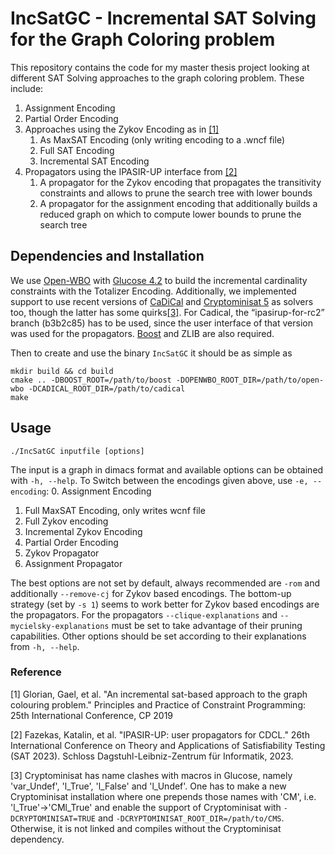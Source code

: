 # IncSatGC - Incremental SAT Solving for the Graph Coloring problem

This repository contains the code for my master thesis project 
looking at different SAT Solving approaches to the graph coloring problem.
These include: 
1. Assignment Encoding
2. Partial Order Encoding
3. Approaches using the Zykov Encoding as in [[1]](#1)
   1. As MaxSAT Encoding (only writing encoding to a .wncf file)
   2. Full SAT Encoding
   3. Incremental SAT Encoding 
4. Propagators using the IPASIR-UP interface from [[2]](#2)
   1. A propagator for the Zykov encoding that propagates the transitivity constraints
      and allows to prune the search tree with lower bounds
   2. A propagator for the assignment encoding that additionally builds a reduced graph on which to compute lower bounds to prune the search tree


## Dependencies and Installation

We use 
[Open-WBO](https://github.com/sat-group/open-wbo) 
with [Glucose 4.2](https://github.com/audemard/glucose)
to build the incremental cardinality constraints with the Totalizer Encoding.
Additionally, we implemented support to use recent versions of 
[CaDiCal](https://github.com/arminbiere/cadical) and 
[Cryptominisat 5](https://github.com/msoos/cryptominisat)
as solvers too, though the latter has some quirks[[3]](#3).
For Cadical, the “ipasirup-for-rc2” branch (b3b2c85) has to be used, 
since the user interface of that version was used for the propagators.
[Boost](https://www.boost.org/) and ZLIB are also required.

Then to create and use the binary ``IncSatGC`` it should be as simple as
```
mkdir build && cd build
cmake .. -DBOOST_ROOT=/path/to/boost -DOPENWBO_ROOT_DIR=/path/to/open-wbo -DCADICAL_ROOT_DIR=/path/to/cadical 
make
```

## Usage

```
./IncSatGC inputfile [options]  
```
The input is a graph in dimacs format 
and available options can be obtained with ``-h, --help``.
To Switch between the encodings given above, use ``-e, --encoding``:
0. Assignment Encoding
1. Full MaxSAT Encoding, only writes wcnf file
2. Full Zykov encoding
3. Incremental Zykov Encoding
4. Partial Order Encoding
5. Zykov Propagator
6. Assignment Propagator

The best options are not set by default, always recommended are ``-rom`` 
and additionally ``--remove-cj`` for Zykov based encodings. 
The bottom-up strategy (set by ``-s 1``) seems to work better for Zykov based encodings are the propagators.
For the propagators ``--clique-explanations`` and ``--mycielsky-explanations`` must be set to take advantage of 
their pruning capabilities. 
Other options should be set according to their explanations from ``-h, --help``.



### Reference

<a id="1">[1]</a> 
Glorian, Gael, et al. "An incremental sat-based approach to the graph colouring problem." 
Principles and Practice of Constraint Programming: 25th International Conference, CP 2019

<a id="1">[2]</a>
Fazekas, Katalin, et al. "IPASIR-UP: user propagators for CDCL." 26th International Conference on Theory and Applications of Satisfiability Testing (SAT 2023). Schloss Dagstuhl-Leibniz-Zentrum für Informatik, 2023.

<a id="1">[3]</a> 
Cryptominisat has name clashes with macros in Glucose, 
namely 'var_Undef', 'l_True', 'l_False' and 'l_Undef'.
One has to make a new Cryptominisat installation where one prepends 
those names with 'CM', i.e. 'l_True'->'CMl_True' 
and enable the support of Cryptominisat with ``-DCRYPTOMINISAT=TRUE``
and ``-DCRYPTOMINISAT_ROOT_DIR=/path/to/CMS``.
Otherwise, it is not linked and compiles without the Cryptominisat dependency.
